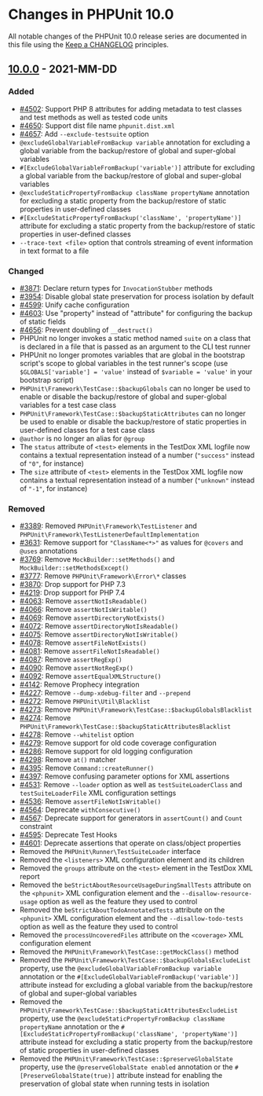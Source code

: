 # Changes in PHPUnit 10.0

All notable changes of the PHPUnit 10.0 release series are documented in this file using the [Keep a CHANGELOG](https://keepachangelog.com/) principles.

## [10.0.0] - 2021-MM-DD

### Added

* [#4502](https://github.com/sebastianbergmann/phpunit/issues/4502): Support PHP 8 attributes for adding metadata to test classes and test methods as well as tested code units
* [#4650](https://github.com/sebastianbergmann/phpunit/issues/4650): Support dist file name `phpunit.dist.xml`
* [#4657](https://github.com/sebastianbergmann/phpunit/pull/4657): Add `--exclude-testsuite` option
* `@excludeGlobalVariableFromBackup variable` annotation for excluding a global variable from the backup/restore of global and super-global variables
* `#[ExcludeGlobalVariableFromBackup('variable')]` attribute for excluding a global variable from the backup/restore of global and super-global variables
* `@excludeStaticPropertyFromBackup className propertyName` annotation for excluding a static property from the backup/restore of static properties in user-defined classes
* `#[ExcludeStaticPropertyFromBackup('className', 'propertyName')]` attribute for excluding a static property from the backup/restore of static properties in user-defined classes
* `--trace-text <file>` option that controls streaming of event information in text format to a file

### Changed

* [#3871](https://github.com/sebastianbergmann/phpunit/issues/3871): Declare return types for `InvocationStubber` methods
* [#3954](https://github.com/sebastianbergmann/phpunit/issues/3954): Disable global state preservation for process isolation by default
* [#4599](https://github.com/sebastianbergmann/phpunit/issues/4599): Unify cache configuration
* [#4603](https://github.com/sebastianbergmann/phpunit/issues/4603): Use "property" instead of "attribute" for configuring the backup of static fields
* [#4656](https://github.com/sebastianbergmann/phpunit/issues/4656): Prevent doubling of `__destruct()`
* PHPUnit no longer invokes a static method named `suite` on a class that is declared in a file that is passed as an argument to the CLI test runner
* PHPUnit no longer promotes variables that are global in the bootstrap script's scope to global variables in the test runner's scope (use `$GLOBALS['variable'] = 'value'` instead of `$variable = 'value'` in your bootstrap script)
* `PHPUnit\Framework\TestCase::$backupGlobals` can no longer be used to enable or disable the backup/restore of global and super-global variables for a test case class
* `PHPUnit\Framework\TestCase::$backupStaticAttributes` can no longer be used to enable or disable the backup/restore of static properties in user-defined classes for a test case class
* `@author` is no longer an alias for `@group`
* The `status` attribute of `<test>` elements in the TestDox XML logfile now contains a textual representation instead of a number (`"success"` instead of `"0"`, for instance)
* The `size` attribute of `<test>` elements in the TestDox XML logfile now contains a textual representation instead of a number (`"unknown"` instead of `"-1"`, for instance)

### Removed

* [#3389](https://github.com/sebastianbergmann/phpunit/issues/3389): Removed `PHPUnit\Framework\TestListener` and `PHPUnit\Framework\TestListenerDefaultImplementation`
* [#3631](https://github.com/sebastianbergmann/phpunit/issues/3631): Remove support for `"ClassName<*>"` as values for `@covers` and `@uses` annotations
* [#3769](https://github.com/sebastianbergmann/phpunit/issues/3769): Remove `MockBuilder::setMethods()` and `MockBuilder::setMethodsExcept()`
* [#3777](https://github.com/sebastianbergmann/phpunit/issues/3777): Remove `PHPUnit\Framework\Error\*` classes
* [#3870](https://github.com/sebastianbergmann/phpunit/issues/3870): Drop support for PHP 7.3
* [#4219](https://github.com/sebastianbergmann/phpunit/issues/4219): Drop support for PHP 7.4
* [#4063](https://github.com/sebastianbergmann/phpunit/issues/4063): Remove `assertNotIsReadable()`
* [#4066](https://github.com/sebastianbergmann/phpunit/issues/4066): Remove `assertNotIsWritable()`
* [#4069](https://github.com/sebastianbergmann/phpunit/issues/4069): Remove `assertDirectoryNotExists()`
* [#4072](https://github.com/sebastianbergmann/phpunit/issues/4072): Remove `assertDirectoryNotIsReadable()`
* [#4075](https://github.com/sebastianbergmann/phpunit/issues/4075): Remove `assertDirectoryNotIsWritable()`
* [#4078](https://github.com/sebastianbergmann/phpunit/issues/4078): Remove `assertFileNotExists()`
* [#4081](https://github.com/sebastianbergmann/phpunit/issues/4081): Remove `assertFileNotIsReadable()`
* [#4087](https://github.com/sebastianbergmann/phpunit/issues/4087): Remove `assertRegExp()`
* [#4090](https://github.com/sebastianbergmann/phpunit/issues/4090): Remove `assertNotRegExp()`
* [#4092](https://github.com/sebastianbergmann/phpunit/issues/4092): Remove `assertEqualXMLStructure()`
* [#4142](https://github.com/sebastianbergmann/phpunit/issues/4142): Remove Prophecy integration
* [#4227](https://github.com/sebastianbergmann/phpunit/issues/4227): Remove `--dump-xdebug-filter` and `--prepend`
* [#4272](https://github.com/sebastianbergmann/phpunit/issues/4272): Remove `PHPUnit\Util\Blacklist`
* [#4273](https://github.com/sebastianbergmann/phpunit/issues/4273): Remove `PHPUnit\Framework\TestCase::$backupGlobalsBlacklist`
* [#4274](https://github.com/sebastianbergmann/phpunit/issues/4274): Remove `PHPUnit\Framework\TestCase::$backupStaticAttributesBlacklist`
* [#4278](https://github.com/sebastianbergmann/phpunit/issues/4278): Remove `--whitelist` option
* [#4279](https://github.com/sebastianbergmann/phpunit/issues/4279): Remove support for old code coverage configuration
* [#4286](https://github.com/sebastianbergmann/phpunit/issues/4286): Remove support for old logging configuration
* [#4298](https://github.com/sebastianbergmann/phpunit/issues/4298): Remove `at()` matcher
* [#4395](https://github.com/sebastianbergmann/phpunit/issues/4395): Remove `Command::createRunner()`
* [#4397](https://github.com/sebastianbergmann/phpunit/issues/4397): Remove confusing parameter options for XML assertions
* [#4531](https://github.com/sebastianbergmann/phpunit/pull/4531): Remove `--loader` option as well as `testSuiteLoaderClass` and `testSuiteLoaderFile` XML configuration settings
* [#4536](https://github.com/sebastianbergmann/phpunit/issues/4536): Remove `assertFileNotIsWritable()`
* [#4564](https://github.com/sebastianbergmann/phpunit/issues/4564): Deprecate `withConsecutive()`
* [#4567](https://github.com/sebastianbergmann/phpunit/issues/4567): Deprecate support for generators in `assertCount()` and `Count` constraint
* [#4595](https://github.com/sebastianbergmann/phpunit/issues/4595): Deprecate Test Hooks
* [#4601](https://github.com/sebastianbergmann/phpunit/issues/4601): Deprecate assertions that operate on class/object properties
* Removed the `PHPUnit\Runner\TestSuiteLoader` interface
* Removed the `<listeners>` XML configuration element and its children
* Removed the `groups` attribute on the `<test>` element in the TestDox XML report
* Removed the `beStrictAboutResourceUsageDuringSmallTests` attribute on the `<phpunit>` XML configuration element and the `--disallow-resource-usage` option as well as the feature they used to control
* Removed the `beStrictAboutTodoAnnotatedTests` attribute on the `<phpunit>` XML configuration element and the `--disallow-todo-tests` option as well as the feature they used to control
* Removed the `processUncoveredFiles` attribute on the `<coverage>` XML configuration element
* Removed the `PHPUnit\Framework\TestCase::getMockClass()` method
* Removed the `PHPUnit\Framework\TestCase::$backupGlobalsExcludeList` property, use the `@excludeGlobalVariableFromBackup variable` annotation or the `#[ExcludeGlobalVariableFromBackup('variable')]` attribute instead for excluding a global variable from the backup/restore of global and super-global variables
* Removed the `PHPUnit\Framework\TestCase::$backupStaticAttributesExcludeList` property, use the `@excludeStaticPropertyFromBackup className propertyName` annotation or the `#[ExcludeStaticPropertyFromBackup('className', 'propertyName')]` attribute instead for excluding a static property from the backup/restore of static properties in user-defined classes
* Removed the `PHPUnit\Framework\TestCase::$preserveGlobalState` property, use the `@preserveGlobalState enabled` annotation or the `#[PreserveGlobalState(true)]` attribute instead for enabling the preservation of global state when running tests in isolation

[10.0.0]: https://github.com/sebastianbergmann/phpunit/compare/9.5...master
